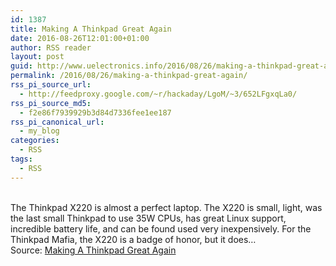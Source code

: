 ```yaml
---
id: 1387
title: Making A Thinkpad Great Again
date: 2016-08-26T12:01:00+01:00
author: RSS reader
layout: post
guid: http://www.uelectronics.info/2016/08/26/making-a-thinkpad-great-again/
permalink: /2016/08/26/making-a-thinkpad-great-again/
rss_pi_source_url:
  - http://feedproxy.google.com/~r/hackaday/LgoM/~3/652LFgxqLa0/
rss_pi_source_md5:
  - f2e86f7939929b3d84d7336fee1ee187
rss_pi_canonical_url:
  - my_blog
categories:
  - RSS
tags:
  - RSS
---
```

&#013;  
The Thinkpad X220 is almost a perfect laptop. The X220 is small, light, was the last small Thinkpad to use 35W CPUs, has great Linux support, incredible battery life, and can be found used very inexpensively. For the Thinkpad Mafia, the X220 is a badge of honor, but it does…&#013;  
Source: <a href="http://feedproxy.google.com/~r/hackaday/LgoM/~3/652LFgxqLa0/" target="_blank">Making A Thinkpad Great Again</a>